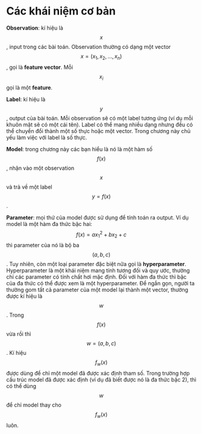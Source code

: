 # Các khái niệm cơ bản

**Observation**: kí hiệu là $$x$$, input trong các bài toán. Observation thường có dạng một vector $$x = (x_1, x_2, ..., x_n)$$, gọi là **feature vector**. Mỗi $$x_i$$ gọi là một **feature**.

**Label**: kí hiệu là $$y$$, output của bài toán. Mỗi observation sẽ có một label tương ứng \(ví dụ mỗi khuôn mặt sẽ có một cái tên\). Label có thể mang nhiều dạng nhưng đều có thể chuyển đổi thành một số thực hoặc một vector. Trong chương này chủ yếu làm việc với label là số thực.

**Model**: trong chương này các bạn hiểu là nó là một hàm số $$f(x)$$, nhận vào một observation $$x$$ và trả về một label $$y = f(x)$$.

**Parameter**: mọi thứ của model được sử dụng để tính toán ra output. Ví dụ model là một hàm đa thức bậc hai: $$f(x) = ax_1^2 + bx_2 + c$$ thì parameter của nó là bộ ba $$(a, b, c)$$. Tuy nhiên, còn một loại parameter đặc biệt nữa gọi là **hyperparameter**. Hyperparameter là một khái niệm mang tính tương đối và quy ước, thường chỉ các parameter có tính chất hơi mặc định. Đối với hàm đa thức thì bậc của đa thức có thể được xem là một hyperparameter. Để ngắn gọn, người ta thường gom tất cả parameter của một model lại thành một vector, thường được kí hiệu là $$w$$. Trong $$f(x)$$ vừa rồi thì $$w = (a, b, c)$$.  Kí hiệu $$f_w(x)$$ được dùng để chỉ một model đã được xác định tham số. Trong trường hợp cấu trúc model đã được xác định \(ví dụ đã biết được nó là đa thức bậc 2\), thì có thể dùng $$w$$ để chỉ model thay cho $$f_w(x)$$ luôn.

